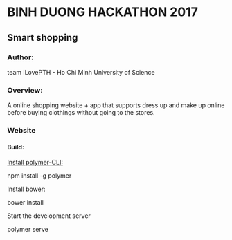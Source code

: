 # BINH DUONG HACKATHON 2017

## Smart shopping

### Author:
team iLovePTH - Ho Chi Minh University of Science
 
### Overview:
A online shopping website + app that supports dress up and make up online before buying clothings without going to the stores.

### Website

#### Build: 

[Install polymer-CLI:](https://www.polymer-project.org/1.0/start/)

  npm install -g polymer 

Install bower:

  bower install

Start the development server

 polymer serve
 

